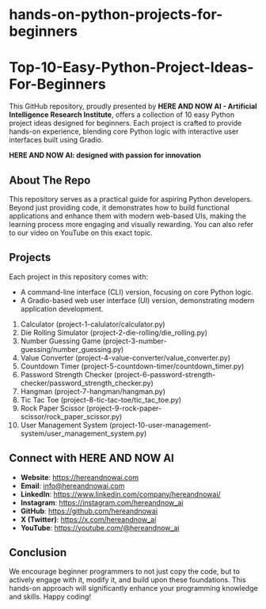# hands-on-python-projects-for-beginners

# Top-10-Easy-Python-Project-Ideas-For-Beginners

This GitHub repository, proudly presented by **HERE AND NOW AI - Artificial Intelligence Research Institute**, offers a collection of 10 easy Python project ideas designed for beginners. Each project is crafted to provide hands-on experience, blending core Python logic with interactive user interfaces built using Gradio.

**HERE AND NOW AI: designed with passion for innovation**

## About The Repo

This repository serves as a practical guide for aspiring Python developers. Beyond just providing code, it demonstrates how to build functional applications and enhance them with modern web-based UIs, making the learning process more engaging and visually rewarding. You can also refer to our video on YouTube on this exact topic.

## Projects
Each project in this repository comes with:
*   A command-line interface (CLI) version, focusing on core Python logic.
*   A Gradio-based web user interface (UI) version, demonstrating modern application development.

1.  Calculator (project-1-calulator/calculator.py)
2.  Die Rolling Simulator (project-2-die-rolling/die_rolling.py)
3.  Number Guessing Game (project-3-number-guessing/number_guessing.py)
4.  Value Converter (project-4-value-converter/value_converter.py)
5.  Countdown Timer (project-5-countdown-timer/countdown_timer.py)
6.  Password Strength Checker (project-6-password-strength-checker/password_strength_checker.py)
7.  Hangman (project-7-hangman/hangman.py)
8.  Tic Tac Toe (project-8-tic-tac-toe/tic_tac_toe.py)
9.  Rock Paper Scissor (project-9-rock-paper-scissor/rock_paper_scissor.py)
10. User Management System (project-10-user-management-system/user_management_system.py)

## Connect with HERE AND NOW AI
*   **Website**: https://hereandnowai.com
*   **Email**: info@hereandnowai.com
*   **LinkedIn**: https://www.linkedin.com/company/hereandnowai/
*   **Instagram**: https://instagram.com/hereandnow_ai
*   **GitHub**: https://github.com/hereandnowai
*   **X (Twitter)**: https://x.com/hereandnow_ai
*   **YouTube**: https://youtube.com/@hereandnow_ai

## Conclusion
We encourage beginner programmers to not just copy the code, but to actively engage with it, modify it, and build upon these foundations. This hands-on approach will significantly enhance your programming knowledge and skills. Happy coding!